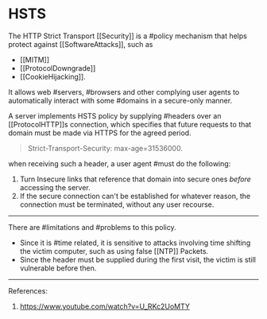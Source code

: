 # HSTS

The HTTP Strict Transport [[Security]] is a #policy mechanism that helps protect against [[SoftwareAttacks]], such as

* [[MITM]]
* [[ProtocolDowngrade]]
* [[CookieHijacking]].

It allows web #servers, #browsers and other complying user agents to automatically interact with some #domains in a secure-only manner.

A server implements HSTS policy by supplying #headers over an [[ProtocolHTTP]]s connection, which specifies that future requests to that domain must be made via HTTPS for the agreed period.

> Strict-Transport-Security: max-age=31536000.

when receiving such a header, a user agent #must do the following:

1. Turn Insecure links that reference that domain into secure ones *before* accessing the server.
2. If the secure connection can't be established for whatever reason, the connection must be terminated, without any user recourse.

___
There are #limitations and #problems to this policy.

* Since it is #time related, it is sensitive to attacks involving time shifting the victim computer, such as using false [[NTP]] Packets.
* Since the header must be supplied during the first visit, the victim is still vulnerable before then.

___

References:

1. <https://www.youtube.com/watch?v=U_RKc2UoMTY>
